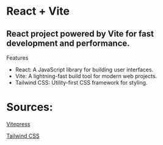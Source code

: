 # React + Vite

## React project powered by Vite for fast development and performance.

Features
- React: A JavaScript library for building user interfaces.
- Vite: A lightning-fast build tool for modern web projects.
- Tailwind CSS: Utility-first CSS framework for styling.

# Sources:

<a href="https://vitepress.dev" target="_blank">Vitepress</a>

<a href="https://tailwindcss.com" target="_blank">Tailwind CSS</a>